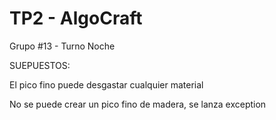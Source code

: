 # TP2 - AlgoCraft

Grupo #13 - Turno Noche

SUEPUESTOS:

El pico fino puede desgastar cualquier material

No se puede crear un pico fino de madera, se lanza exception
